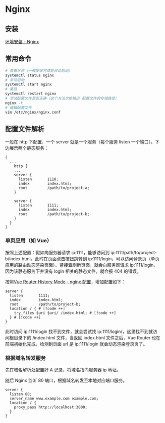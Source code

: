 # Nginx

## 安装

[环境安装 - Nginx](./env-install#nginx)

## 常用命令

```bash
# 查看状态（一般安装完成能自动启动）
systemctl status nginx
# 手动启动
systemctl start nginx
# 重启
systemctl restart nginx
# 测试配置文件是否正确（这个方法也能输出 配置文件的存储路径）
nginx -t
# 编辑配置文件
vim /etc/nginx/nginx.conf
```

## 配置文件解析

一般在 http 下配置，一个 server 就是一个服务（每个服务 listen 一个端口）。下边展示两个静态服务：

```nginx
{
  ...
	http {
  	...
  	server {
      listen       1110;
      index        index.html;
      root         /path/to/project-a;
    }

  	server {
      listen       1111;
      index        index.html;
      root         /path/to/project-b;
    }
  }
}
```

### 单页应用（如 Vue）

按照上述配置：假如向服务器请求 ip:1111，能够访问到 ip:1111/path/to/project-b/index.html。此时在页面点击按钮跳转到 ip:1111/login，可以访问登录页（单页应用的路由动态渲染页面）。紧接着刷新页面，就会向服务器请求 ip:1111/login，因为该静态服务下并没有 login 相关的静态文件，就会报 404 的错误。

按照[Vue Router History Mode - nginx 配置](https://router.vuejs.org/zh/guide/essentials/history-mode.html#nginx)，增加配置如下：

```nginx
server {
  listen       1111;
  index        index.html;
  root         /path/to/project-b;
  location / { # [!code ++]
    try_files $uri $uri/ /index.html; # [!code ++]
  } # [!code ++]
}
```

此时访问 ip:1111/login 找不到文件，就会尝试找 ip:1111/login/，这里找不到就访问根目录下的 /index.html 文件，当返回 index.html 文件之后，Vue Router 也在前端初始化完成，检测到页面 url 是 ip:1111/login 就会动态渲染登录页了。

### 根据域名转发服务

先在域名解析处配置好 A 记录，将域名指向服务器 ip 地址。

随后 Nginx 监听 80 端口，根据域名转发至本地对应端口服务。

```nginx
server {
  listen 80;
  server_name www.example.com example.com;
  location / {
    proxy_pass http://localhost:3000;
  }
}
```
